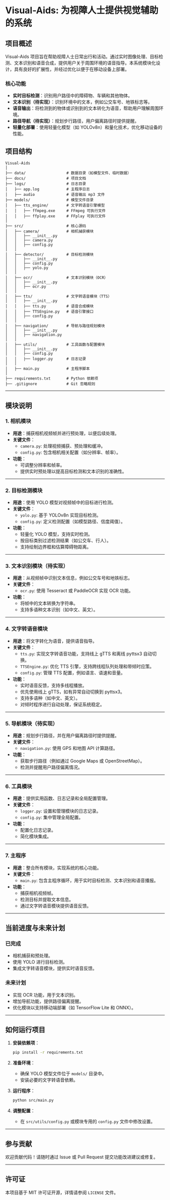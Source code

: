 
# Visual-Aids: 为视障人士提供视觉辅助的系统

## **项目概述**
Visual-Aids 项目旨在帮助视障人士日常出行和活动。通过实时图像处理、目标检测、文本识别和语音合成，提供用户关于周围环境的语音指导。本系统模块化设计，具有良好的扩展性，并经过优化以便于在移动设备上部署。

### **核心功能**
- **实时目标检测**：识别用户路径中的障碍物、车辆和其他物体。
- **文本识别（待实现）**：识别环境中的文本，例如公交车号、地铁标志等。
- **语音输出**：将检测到的物体或识别到的文本转化为语音，帮助用户理解周围环境。
- **路径导航（待实现）**：规划步行路径，用户偏离路径时提供提醒。
- **轻量化部署**：使用轻量化模型（如 YOLOv8n）和量化技术，优化移动设备的性能。



## **项目结构**

```
Visual-Aids
│
├── data/                  # 数据目录（如模型文件、临时数据）
├── docs/                  # 项目文档
├── logs/                  # 日志目录
│   ├── app.log            # 主程序日志
│   ├── audio              # 语音输出 mp3 文件
├── models/                # 模型文件目录
│   ├── tts_engine/        # 文字转语音引擎模型
│   │   ├── ffmpeg.exe     # FFmpeg 可执行文件
│   │   ├── ffplay.exe     # FFplay 可执行文件
│
├── src/                   # 核心源码
│   ├── camera/            # 相机捕获模块
│   │   ├── __init__.py
│   │   ├── camera.py
│   │   ├── config.py
│   │
│   ├── detector/          # 目标检测模块
│   │   ├── __init__.py
│   │   ├── config.py
│   │   ├── yolo.py
│   │
│   ├── ocr/               # 文本识别模块（OCR）
│   │   ├── __init__.py
│   │   ├── ocr.py
│   │
│   ├── tts/               # 文字转语音模块（TTS）
│   │   ├── __init__.py
│   │   ├── tts.py         # 语音合成模块
│   │   ├── TTSEngine.py   # 语音引擎接口
│   │   ├── config.py
│   │
│   ├── navigation/        # 导航与路径规划模块
│   │   ├── __init__.py
│   │   ├── navigation.py
│   │
│   ├── utils/             # 工具函数与配置模块
│   │   ├── __init__.py
│   │   ├── config.py
│   │   ├── logger.py      # 日志记录
│   │
│   ├── main.py            # 主程序脚本
│
├── requirements.txt       # Python 依赖项
├── .gitignore             # Git 忽略规则
```

---

## **模块说明**

### **1. 相机模块**
- **用途**：捕获相机视频帧并进行预处理，以便后续处理。
- **关键文件**：
  - `camera.py`: 处理视频捕获、预处理和缓冲。
  - `config.py`: 包含相机相关配置（如分辨率、帧率）。
- **功能**：
  - 可调整分辨率和帧率。
  - 提供实时预处理以提高目标检测和文本识别的准确性。

---

### **2. 目标检测模块**
- **用途**：使用 YOLO 模型对视频帧中的目标进行检测。
- **关键文件**：
  - `yolo.py`: 基于 YOLOv8n 实现目标检测。
  - `config.py`: 定义检测配置（如模型路径、信度阈值）。
- **功能**：
  - 轻量化 YOLO 模型，支持实时检测。
  - 按目标类别过滤检测结果（如公交车、行人）。
  - 支持绘制边界框和估算障碍物距离。

---

### **3. 文本识别模块（待实现）**
- **用途**：从视频帧中识别文本信息，例如公交车号和地铁标志。
- **关键文件**：
  - `ocr.py`: 使用 Tesseract 或 PaddleOCR 实现 OCR 功能。
- **功能**：
  - 将帧中的文本转换为字符串。
  - 支持多语种文本识别（如中文、英文）。

---

### **4. 文字转语音模块**
- **用途**：将文字转化为语音，提供语音指导。
- **关键文件**：
  - `tts.py`: 实现文字转语音功能，支持线上 gTTS 和离线 pyttsx3 自动切换。
  - `TTSEngine.py`: 优化 TTS 引擎，支持跨线程队列处理和带倾时应策。
  - `config.py`: 管理 TTS 配置，例如语言、语速和音量。
- **功能**：
  - 实时语音反馈，支持多线程播放。
  - 优先使用线上 gTTS，如有异常自动切换到 pyttsx3。
  - 支持多语种（如中文、英文）。
  - 对倾时程序进行自动处理，保证系统稳定。

---

### **5. 导航模块（待实现）**
- **用途**：规划步行路径，并在用户偏离路径时提供提醒。
- **关键文件**：
  - `navigation.py`: 使用 GPS 和地图 API 计算路径。
- **功能**：
  - 获取步行路径（例如通过 Google Maps 或 OpenStreetMap）。
  - 检测并提醒用户路径偏离情况。

---

### **6. 工具模块**
- **用途**：提供实用函数、日志记录和全局配置管理。
- **关键文件**：
  - `logger.py`: 设置和管理模块的日志记录。
  - `config.py`: 集中管理全局配置。
- **功能**：
  - 配置化日志记录。
  - 简化模块集成。

---

### **7. 主程序**
- **用途**：整合所有模块，实现系统的核心功能。
- **关键文件**：
  - `main.py`: 包含主程序循环，用于实时目标检测、文本识别和语音播报。
- **功能**：
  - 捕获相机视频帧。
  - 检测目标并提取文本信息。
  - 通过文字转语音模块提供语音反馈。

---

## **当前进度与未来计划**

### **已完成**
- 相机捕获和预处理。
- 使用 YOLO 进行目标检测。
- 集成文字转语音模块，提供实时语音反馈。

### **未来计划**
- 实现 OCR 功能，用于文本识别。
- 增加导航功能，提供路径偏离提醒。
- 优化模块以支持移动端部署（如 TensorFlow Lite 和 ONNX）。

---

## **如何运行项目**

1. **安装依赖项**：
   ```bash
   pip install -r requirements.txt
   ```

2. **准备环境**：
   - 确保 YOLO 模型文件位于 `models/` 目录中。
   - 安装必要的文字转语音依赖。

3. **运行程序**：
   ```bash
   python src/main.py
   ```

4. **调整配置**：
   - 在 `src/utils/config.py` 或模块专用的 `config.py` 文件中修改设置。

---

## **参与贡献**
欢迎贡献代码！请随时通过 Issue 或 Pull Request 提交功能改进建议或修复。

---

## **许可证**
本项目基于 MIT 许可证开源，详情请参阅 `LICENSE` 文件。

